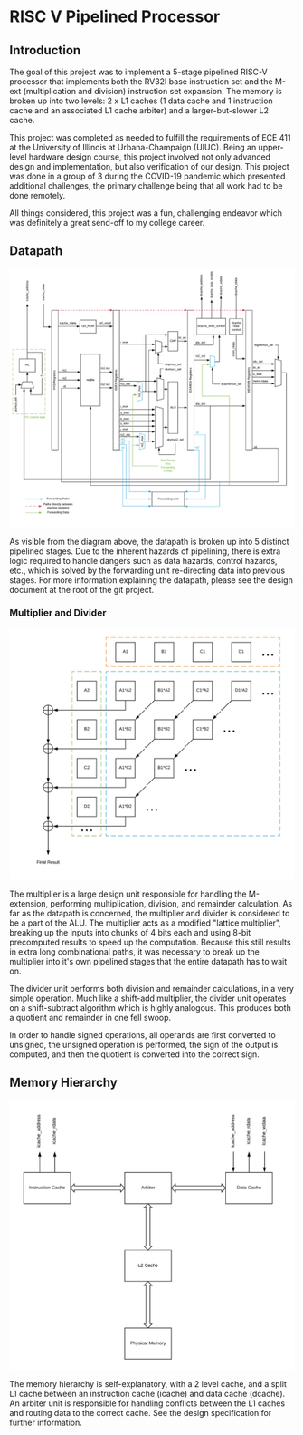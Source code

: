 # RISC V Pipelined Processor

## Introduction

The goal of this project was to implement a 5-stage pipelined RISC-V processor that implements both the RV32I base instruction set and the M-ext (multiplication and division) instruction set expansion. The memory is broken up into two levels: 2 x L1 caches (1 data cache and 1 instruction cache and an associated L1 cache arbiter) and a larger-but-slower L2 cache.

This project was completed as needed to fulfill the requirements of ECE 411 at the University of Illinois at Urbana-Champaign (UIUC). Being an upper-level hardware design course, this project involved not only advanced design and implementation, but also verification of our design. This project was done in a group of 3 during the COVID-19 pandemic which presented additional challenges, the primary challenge being that all work had to be done remotely.

All things considered, this project was a fun, challenging endeavor which was definitely a great send-off to my college career.

## Datapath

![Datapath](datapath.png)

As visible from the diagram above, the datapath is broken up into 5 distinct pipelined stages. Due to the inherent hazards of pipelining, there is extra logic required to handle dangers such as data hazards, control hazards, etc., which is solved by the forwarding unit re-directing data into previous stages. For more information explaining the datapath, please see the design document at the root of the git project.

### Multiplier and Divider

![multiplier and divider](Multiplier.png)

The multiplier is a large design unit responsible for handling the M-extension, performing multiplication, division, and remainder calculation. As far as the datapath is concerned, the multiplier and divider is considered to be a part of the ALU. The multiplier acts as a modified "lattice multiplier", breaking up the inputs into chunks of 4 bits each and using 8-bit precomputed results to speed up the computation. Because this still results in extra long combinational paths, it was necessary to break up the multiplier into it's own pipelined stages that the entire datapath has to wait on.

The divider unit performs both division and remainder calculations, in a very simple operation. Much like a shift-add multiplier, the divider unit operates on a shift-subtract algorithm which is highly analogous. This produces both a quotient and remainder in one fell swoop.

In order to handle signed operations, all operands are first converted to unsigned, the unsigned operation is performed, the sign of the output is computed, and then the quotient is converted into the correct sign.

## Memory Hierarchy

![Memory hierarchy](memory.png)

The memory hierarchy is self-explanatory, with a 2 level cache, and a split L1 cache between an instruction cache (icache) and data cache (dcache). An arbiter unit is responsible for handling conflicts between the L1 caches and routing data to the correct cache. See the design specification for further information.
